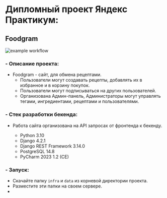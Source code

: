 # Дипломный проект Яндекс Практикум:
## Foodgram

![example workflow](https://github.com/RBychin/yamdb_final/actions/workflows/yamdb_workflow.yml/badge.svg)


### - Описание проекта:
- Foodgram - сайт, для обмена рецептами.
  - Пользователи могут создавать рецепты, добавлять их в избранное и в корзину покупок.
  - Пользователи могут подписываться на других пользователей.
  - Организована Админ-панель, Администраторы могут управлять тегами, ингредиентами, рецептами и пользователями.



### - Стек разработки бекенда:
- Работа сайта организована на API запросах от фронтенда к бекенду.

  - Python 3.10
  - Django 4.2.1
  - Django REST Framework 3.14.0
  - PostgreSQL 14.8
  - PyCharm 2023 1.2 (CE)


### - Запуск:

- Скачайте папку `infra` и `data` из корневой директории проекта.
- Разместите эти папки на своем сервере.
- 